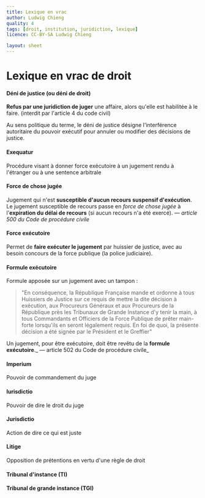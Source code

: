 ```yaml
---
title: Lexique en vrac
author: Ludwig Chieng
quality: 4
tags: [droit, institution, juridiction, lexique]
licence: CC-BY-SA Ludwig Chieng

layout: sheet
---
```


# Lexique en vrac de droit


#### Déni de justice (ou déni de droit)

**Refus par une juridiction de juger** une affaire, alors qu'elle est habilitée à le faire. (interdit par l'article 4 du code civil)

Au sens politique du terme, le déni de justice désigne l'interférence autoritaire du pouvoir exécutif pour annuler ou modifier des décisions de justice.


#### Exequatur

Procédure visant à donner force exécutoire à un jugement rendu à l'étranger ou à une sentence arbitrale


#### **Force de chose jugée**

Jugement qui n'est **susceptible d'aucun recours suspensif d'exécution**.  
Le jugement susceptible de recours passe en _force de chose jugée_ à l'**expiration du délai de recours** (si aucun recours n'a été exercé). — _article 500 du Code de procédure civile_


#### Force exécutoire

Permet de **faire exécuter le jugement** par huissier de justice, avec au besoin concours de la force publique (la police judiciaire).


#### Formule exécutoire

Formule apposée sur un jugement avec un tampon :


> "En conséquence, la République Française mande et ordonne à tous Huissiers de Justice sur ce requis de mettre la dite décision à exécution, aux Procureurs Généraux et aux Procureurs de la République près les Tribunaux de Grande Instance d'y tenir la main, à tous Commandants et Officiers de la Force Publique de prêter main-forte lorsqu'ils en seront légalement requis. En foi de quoi, la présente décision a été signée par le Président et le Greffier"


Un jugement, pour être exécutoire, doit être revêtu de la **formule exécutoire**._ — article 502 du Code de procédure civile_


#### Imperium

Pouvoir de commandement du juge


#### Iurisdictio

Pouvoir de dire le droit du juge


#### Jurisdictio

Action de dire ce qui est juste


#### Litige

Opposition de prétentions en vertu d'une règle de droit


#### Tribunal d'instance (TI)


#### Tribunal de grande instance (TGI)
